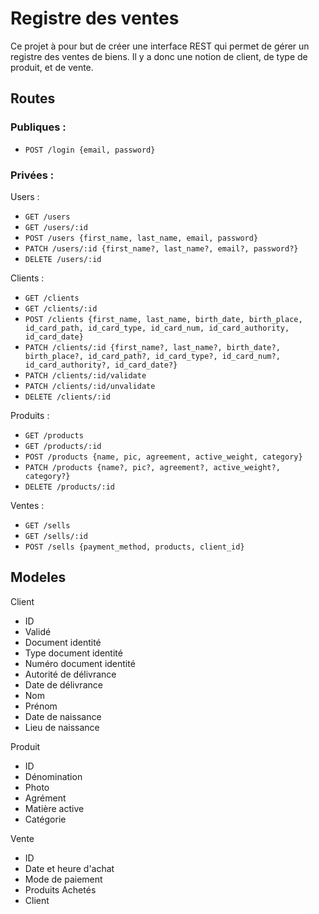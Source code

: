 # Registre des ventes

Ce projet à pour but de créer une interface REST qui permet de gérer un registre des ventes de biens. Il y a donc une notion de client, de type de produit, et de vente.

## Routes

### Publiques : 
- `POST /login {email, password}`

### Privées :

Users :
- `GET /users`
- `GET /users/:id`
- `POST /users {first_name, last_name, email, password}`
- `PATCH /users/:id {first_name?, last_name?, email?, password?}`
- `DELETE /users/:id`

Clients :
- `GET /clients`
- `GET /clients/:id`
- `POST /clients {first_name, last_name, birth_date, birth_place, id_card_path, id_card_type, id_card_num, id_card_authority, id_card_date}`
- `PATCH /clients/:id {first_name?, last_name?, birth_date?, birth_place?, id_card_path?, id_card_type?, id_card_num?, id_card_authority?, id_card_date?}`
- `PATCH /clients/:id/validate`
- `PATCH /clients/:id/unvalidate`
- `DELETE /clients/:id`

Produits :
- `GET /products`
- `GET /products/:id`
- `POST /products {name, pic, agreement, active_weight, category}`
- `PATCH /products {name?, pic?, agreement?, active_weight?, category?}`
- `DELETE /products/:id`

Ventes :
- `GET /sells`
- `GET /sells/:id`
- `POST /sells {payment_method, products, client_id}`


## Modeles 

Client
- ID
- Validé
- Document identité
- Type document identité
- Numéro document identité
- Autorité de délivrance
- Date de délivrance
- Nom
- Prénom
- Date de naissance
- Lieu de naissance

Produit
- ID
- Dénomination
- Photo
- Agrément
- Matière active
- Catégorie

Vente
- ID
- Date et heure d'achat
- Mode de paiement
- Produits Achetés
- Client